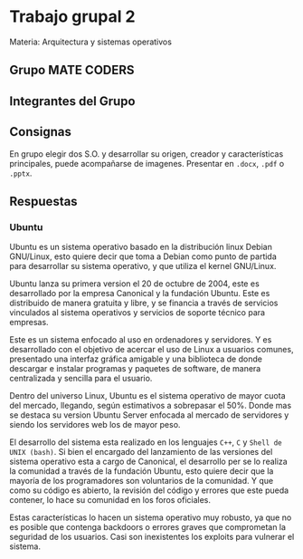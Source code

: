 # Trabajo grupal 2
Materia: Arquitectura y sistemas operativos

## Grupo MATE CODERS
## Integrantes del Grupo



## Consignas

En grupo elegir dos S.O. y desarrollar su origen, creador y características principales, puede acompañarse de imagenes. Presentar en `.docx`, `.pdf` o `.pptx`.

## Respuestas

### Ubuntu

Ubuntu es un sistema operativo basado en la distribución linux Debian GNU/Linux, esto quiere decir que toma a Debian como punto de partida para desarrollar su sistema operativo, y que utiliza el kernel GNU/Linux.

Ubuntu lanza su primera version el 20 de octubre de 2004, este es desarrollado por la empresa Canonical y la fundación Ubuntu. Este es distribuido de manera gratuita y libre, y se financia a través de servicios vinculados al sistema operativos y servicios de soporte técnico para empresas.

Este es un sistema enfocado al uso en ordenadores y servidores. Y es desarrollado con el objetivo de acercar el uso de Linux a usuarios comunes, presentado una interfaz gráfica amigable y una biblioteca de donde descargar e instalar programas y paquetes de software, de manera centralizada y sencilla para el usuario.

Dentro del universo Linux, Ubuntu es el sistema operativo de mayor cuota del mercado, llegando, según estimativos a sobrepasar el 50%. Donde mas se destaca su version Ubuntu Server enfocada al mercado de servidores y siendo los servidores web los de mayor peso.

El desarrollo del sistema esta realizado en los lenguajes `C++`, `C` y `Shell de UNIX (bash)`. Si bien el encargado del lanzamiento de las versiones del sistema operativo esta a cargo de Canonical, el desarrollo per se lo realiza la comunidad a través de la fundación Ubuntu, esto quiere decir que la mayoría de los programadores son voluntarios de la comunidad. Y que como su código es abierto, la revisión del código y errores que este pueda contener, lo hace su comunidad en los foros oficiales. 

Estas características lo hacen un sistema operativo muy robusto, ya que no es posible que contenga backdoors o errores graves que comprometan la seguridad de los usuarios. Casi son inexistentes los exploits para vulnerar el sistema.
